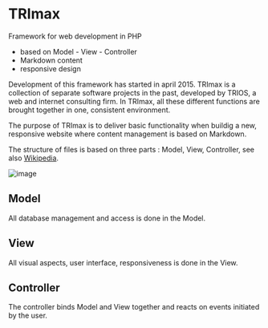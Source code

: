 # TRImax

Framework for web development in PHP 

- based on Model - View - Controller
- Markdown content
- responsive design

Development of this framework has started in april 2015. TRImax is a collection of separate software projects in the past, developed by TRIOS, a web and internet consulting firm. In TRImax, all these different functions are brought together in one, consistent environment. 

The purpose of TRImax is to deliver basic functionality when buildig a new, responsive website where content management is based on Markdown.

The structure of files is based on three parts : Model, View, Controller, see also  [Wikipedia](http://en.wikipedia.org/wiki/Model%E2%80%93view%E2%80%93controller).

![image](http://upload.wikimedia.org/wikipedia/commons/b/b5/ModelViewControllerDiagram2.svg)

## Model

All database management and access is done in the Model.


## View

All visual aspects, user interface, responsiveness is done in the View.

## Controller 

The controller binds Model and View together and reacts on events initiated by the user. 
